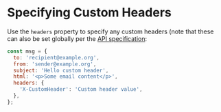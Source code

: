 # Specifying Custom Headers

Use the `headers` property to specify any custom headers (note that these can also be set globally per the [API specification](https://sendgrid.com/docs/api-reference/):

```js
const msg = {
  to: 'recipient@example.org',
  from: 'sender@example.org',
  subject: 'Hello custom header',
  html: '<p>Some email content</p>',
  headers: {
    'X-CustomHeader': 'Custom header value',
  },
};
```
